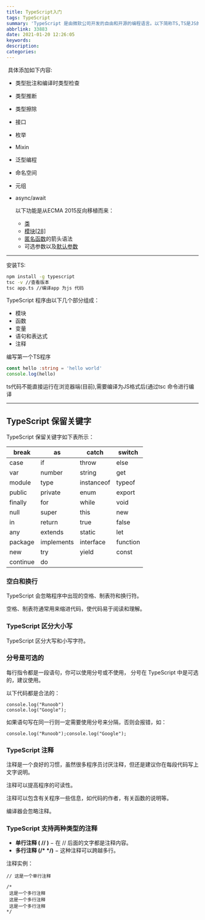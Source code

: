 ```yaml
---
title: TypeScript入门
tags: TypeScript
summary: 'TypeScript 是由微软公司开发的自由和开源的编程语言。以下简称TS,TS是JS的超集,为JS添加特性的扩展'
abbrlink: 33883
date: 2021-01-20 12:26:05
keywords:
description:
categories:
---
```


​	具体添加如下内容:

- 类型批注和编译时类型检查

- 类型推断

- 类型擦除

- 接口

- 枚举

- Mixin

- 泛型编程

- 命名空间

- 元组

- async/await

  以下功能是从ECMA 2015反向移植而来：

  - [类](https://zh.wikipedia.org/wiki/%E7%B1%BB_(%E8%AE%A1%E7%AE%97%E6%9C%BA%E7%A7%91%E5%AD%A6))
  - [模块](https://zh.wikipedia.org/wiki/%E6%A8%A1%E7%B5%84_(%E7%A8%8B%E5%BC%8F%E8%A8%AD%E8%A8%88))[[28\]](https://zh.wikipedia.org/wiki/TypeScript#cite_note-28)
  - [匿名函数](https://zh.wikipedia.org/wiki/%E5%8C%BF%E5%90%8D%E5%87%BD%E6%95%B0)的箭头语法
  - 可选参数以及[默认参数](https://zh.wikipedia.org/wiki/%E9%BB%98%E8%AA%8D%E5%8F%83%E6%95%B8)

<hr>



安装TS:

```bash
npm install -g typescript
tsc -v //查看版本
tsc app.ts //编译app 为js 代码
```

TypeScript 程序由以下几个部分组成：

- 模块
- 函数
- 变量
- 语句和表达式
- 注释



编写第一个TS程序

```typescript
const hello :string = 'hello world'
console.log(hello)
```

ts代码不能直接运行在浏览器端(目前),需要编译为JS格式后(通过tsc 命令进行编译

<hr>

## TypeScript 保留关键字

TypeScript 保留关键字如下表所示：

| break    | as         | catch      | switch   |
| -------- | ---------- | ---------- | -------- |
| case     | if         | throw      | else     |
| var      | number     | string     | get      |
| module   | type       | instanceof | typeof   |
| public   | private    | enum       | export   |
| finally  | for        | while      | void     |
| null     | super      | this       | new      |
| in       | return     | true       | false    |
| any      | extends    | static     | let      |
| package  | implements | interface  | function |
| new      | try        | yield      | const    |
| continue | do         |            |          |

### 空白和换行

TypeScript 会忽略程序中出现的空格、制表符和换行符。

空格、制表符通常用来缩进代码，使代码易于阅读和理解。

### TypeScript 区分大小写

TypeScript 区分大写和小写字符。

### 分号是可选的

每行指令都是一段语句，你可以使用分号或不使用， 分号在 TypeScript 中是可选的，建议使用。

以下代码都是合法的：

```
console.log("Runoob")
console.log("Google");
```

如果语句写在同一行则一定需要使用分号来分隔，否则会报错，如：

```
console.log("Runoob");console.log("Google");
```

### TypeScript 注释

注释是一个良好的习惯，虽然很多程序员讨厌注释，但还是建议你在每段代码写上文字说明。

注释可以提高程序的可读性。

注释可以包含有关程序一些信息，如代码的作者，有关函数的说明等。

编译器会忽略注释。

### TypeScript 支持两种类型的注释

- **单行注释 ( // )** − 在 // 后面的文字都是注释内容。
- **多行注释 (/\* \*/)** − 这种注释可以跨越多行。

注释实例：

```
// 这是一个单行注释
 
/* 
 这是一个多行注释 
 这是一个多行注释 
 这是一个多行注释 
*/
```

